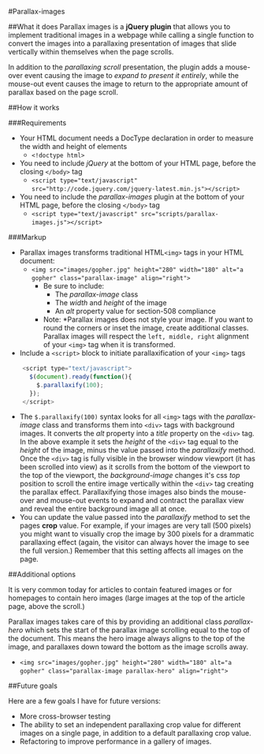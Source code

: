 #Parallax-images

##What it does
Parallax images is a **jQuery plugin** that allows you to implement traditional images
in a webpage while calling a single function  to convert the images into a parallaxing
presentation of images that slide vertically within themselves when the page scrolls.

In addition to the *parallaxing scroll* presentation, the plugin adds a mouse-over event
causing the image to *expand to present it entirely*, while the mouse-out event causes
the image to return to the appropriate amount of parallax based on the page scroll.

##How it works

###Requirements

* Your HTML document needs a DocType declaration in order to measure the width and height of elements
  * ````<!doctype html>````
* You need to include *jQuery* at the bottom of your HTML page, before the closing ````</body>```` tag
  * ````<script type="text/javascript" src="http://code.jquery.com/jquery-latest.min.js"></script>```` 
* You need to include the *parallax-images* plugin at the bottom of your HTML page, before the closing ````</body>```` tag
  * ````<script type="text/javascript" src="scripts/parallax-images.js"></script>```` 

###Markup

* Parallax images transforms traditional HTML````<img>```` tags in your HTML document:
  * ````<img src="images/gopher.jpg" height="280" width="180" alt="a gopher" class="parallax-image" align="right">````
    * Be sure to include:
      * The *parallax-image* class
      * The *width* and *height* of the image
      * An *alt* property value for section-508 compliance
    * Note: *Parallax images does not style your image. If you want to round the corners or inset the image, create additional classes. Parallax images will respect the ````left, middle, right```` alignment of your ````<img>```` tag when it is transformed.
* Include a ````<script>```` block to initiate parallaxification of your ````<img>```` tags
```JavaScript
    <script type="text/javascript">
      $(document).ready(function(){
        $.parallaxify(100);
      });
    </script>
```
  * The ````$.parallaxify(100)```` syntax looks for all ````<img>```` tags with the *parallax-image* class and transforms them into ````<div>```` tags with background images. It converts the *alt* property into a *title* property on the ````<div>```` tag. In the above example it sets the *height* of the ````<div>```` tag equal to the *height* of the image, minus the value passed into the *parallaxify* method. Once the ````<div>```` tag is fully visible in the browser window viewport (it has been scrolled into view) as it scrolls from the bottom of the viewport to the top of the viewport, the *background-image* changes it's css *top* position to scroll the entire image vertically within the ````<div>```` tag creating the parallax effect. Parallaxifying those images also binds the mouse-over and mouse-out events to expand and contract the parallax view and reveal the entire background image all at once.
  * You can update the value passed into the *parallaxify* method to set the pages **crop** value. For example, if your images are very tall (500 pixels) you might want to visually crop the image by 300 pixels for a drammatic parallaxing effect (again, the visitor can always hover the image to see the full version.) Remember that this setting affects all images on the page.

##Additional options

It is very common today for articles to contain featured images or for homepages to contain hero images (large images at the top of the article page, above the scroll.) 

Parallax images takes care of this by providing an additional class *parallax-hero* which sets the start of the parallax image scrolling equal to the top of the document. This means the hero image always aligns to the top of the image, and parallaxes down toward the bottom as the image scrolls away. 

* ````<img src="images/gopher.jpg" height="280" width="180" alt="a gopher" class="parallax-image parallax-hero" align="right">````

##Future goals

Here are a few goals I have for future versions:

* More cross-browser testing
* The ability to set an independent parallaxing crop value for different images on a single page, in addition to a default parallaxing crop value.
* Refactoring to improve performance in a gallery of images.
